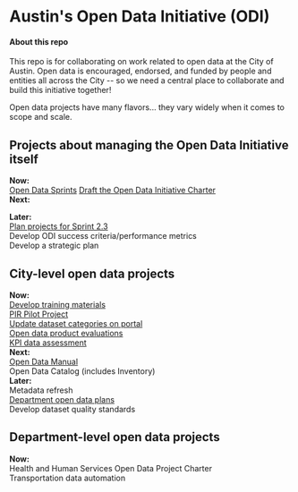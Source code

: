 # Austin's Open Data Initiative (ODI)

#### About this repo

This repo is for collaborating on work related to open data at the City of Austin. Open data is encouraged, endorsed, and funded by people and entities all across the City -- so we need a central place to collaborate and build this initiative together!

Open data projects have many flavors... they vary widely when it comes to scope and scale. 


## Projects about managing the Open Data Initiative itself

**Now:**  
[Open Data Sprints](https://github.com/cityofaustin/open-data-sprints) 
[Draft the Open Data Initiative Charter](https://github.com/cityofaustin/open-data-admin/projects/3)   
**Next:**  
  
**Later:**  
[Plan projects for Sprint 2.3](https://github.com/cityofaustin/open-data-admin/projects/4)  
Develop ODI success criteria/performance metrics  
Develop a strategic plan

## City-level open data projects

**Now:**  
[Develop training materials](http://open-data-sprints.readthedocs.io/en/latest/project-training.html)  
[PIR Pilot Project](http://open-data-sprints.readthedocs.io/en/latest/project-pir-pilot.html)  
[Update dataset categories on portal](http://open-data-sprints.readthedocs.io/en/latest/project-portal-categories.html)  
[Open data product evaluations](http://open-data-sprints.readthedocs.io/en/latest/project-product-evals.html)  
[KPI data assessment](http://open-data-sprints.readthedocs.io/en/latest/project-open-data-plans.html)  
**Next:**  
[Open Data Manual](https://github.com/cityofaustin/open-data-manual)  
Open Data Catalog (includes Inventory)  
**Later:**  
Metadata refresh  
[Department open data plans](https://github.com/cityofaustin/open-data-plans)  
Develop dataset quality standards  

## Department-level open data projects  

**Now:**  
Health and Human Services Open Data Project Charter  
Transportation data automation





